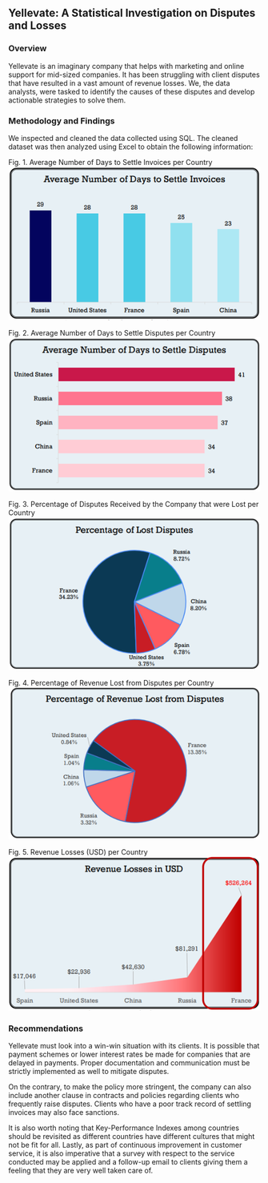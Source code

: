 ## Yellevate: A Statistical Investigation on Disputes and Losses

### Overview

Yellevate is an imaginary company that helps with marketing and online support for mid-sized companies. It has been struggling with client disputes that have resulted in a vast amount of revenue losses. We, the data analysts, were tasked to identify the causes of these disputes and develop actionable strategies to solve them.

### Methodology and Findings

We inspected and cleaned the data collected using SQL. The cleaned dataset was then analyzed using Excel to obtain the following information:

Fig. 1. Average Number of Days to Settle Invoices per Country               
![](https://github.com/MaryRegineCalamba/mcalamba_portfolio/blob/main/images/g1.png)

Fig. 2. Average Number of Days to Settle Disputes per Country            
![](https://github.com/MaryRegineCalamba/mcalamba_portfolio/blob/main/images/g2.png)

Fig. 3. Percentage of Disputes Received by the Company that were Lost per Country         
![](https://github.com/MaryRegineCalamba/mcalamba_portfolio/blob/main/images/g3.png)

Fig. 4. Percentage of Revenue Lost from Disputes per Country            
![](https://github.com/MaryRegineCalamba/mcalamba_portfolio/blob/main/images/g4.png)

Fig. 5. Revenue Losses (USD) per Country                                       
![](https://github.com/MaryRegineCalamba/mcalamba_portfolio/blob/main/images/g5.png)

### Recommendations

Yellevate must look into a win-win situation with its clients. It is possible that payment 
schemes or lower interest rates be made for companies that are delayed in payments. Proper 
documentation and communication must be strictly implemented as well to mitigate 
disputes.

On the contrary, to make the policy more stringent, the company can also include 
another clause in contracts and policies regarding clients who frequently raise disputes. 
Clients who have a poor track record of settling invoices may also face sanctions.

It is also worth noting that Key-Performance Indexes among countries should be 
revisited as different countries have different cultures that might not be fit for all.
Lastly, as part of continuous improvement in customer service, it is also imperative that 
a survey with respect to the service conducted may be applied and a follow-up email to clients 
giving them a feeling that they are very well taken care of.
